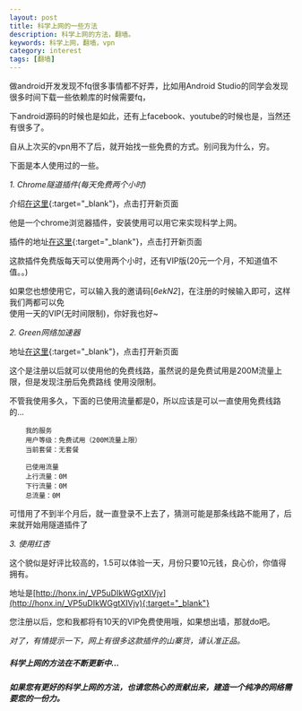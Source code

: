 ```yaml
---
layout: post
title: 科学上网的一些方法
description: 科学上网的方法，翻墙。
keywords: 科学上网，翻墙，vpn
category: interest
tags: [翻墙]
---
```


做android开发发现不fq很多事情都不好弄，比如用Android Studio的同学会发现很多时间下载一些依赖库的时候需要fq，

下android源码的时候也是如此，还有上facebook、youtube的时候也是，当然还有很多了。

自从上次买的vpn用不了后，就开始找一些免费的方式。别问我为什么，穷。

下面是本人使用过的一些。

 *1. Chrome隧道插件(每天免费两个小时)*
 
   介绍[在这里](http://chromecj.com/productivity/2015-04/419.html){:target="_blank"}，点击打开新页面

   他是一个chrome浏览器插件，安装使用可以用它来实现科学上网。

   插件的地址[在这里](http://chromecj.com/productivity/2015-04/419/download.html){:target="_blank"}，点击打开新页面

   这款插件免费版每天可以使用两个小时，还有VIP版(20元一个月，不知道值不值。。)

   如果您也想使用它，可以输入我的邀请码[*6ekN2*]，在注册的时候输入即可，这样我们两都可以免    
   使用一天的VIP(无时间限制)，你好我也好~
   
 *2. Green网络加速器* 
 
  地址[在这里](https://www.igreenjsq.co/){:target="_blank"}，点击打开新页面
  
  这个是注册以后就可以使用他的免费线路，虽然说的是免费试用是200M流量上限，但是发现注册后免费路线  使用没限制。
  
  不管我使用多久，下面的已使用流量都是0，所以应该是可以一直使用免费线路的...

        我的服务
        用户等级：免费试用（200M流量上限）
        当前套餐：无套餐

        已使用流量
        上行流量：0M
        下行流量：0M
        总流量：0M


可惜用了不到半个月后，就一直登录不上去了，猜测可能是那条线路不能用了，后来就开始用隧道插件了

 *3. 使用红杏* 
 
  这个貌似是好评比较高的，1.5可以体验一天，月份只要10元钱，良心价，你值得拥有。

  地址是[http://honx.in/_VP5uDIkWGgtXIVjv](http://honx.in/_VP5uDIkWGgtXIVjv){:target="_blank"}

  您注册以后，您和我都将有10天的VIP免费使用哦，如果想出墙，那就do吧。

  *对了，有情提示一下，网上有很多这款插件的山寨货，请认准正品。*

##### 科学上网的方法在不断更新中...

##### 如果您有更好的科学上网的方法，也请您热心的贡献出来，建造一个纯净的网络需要您的一份力。
